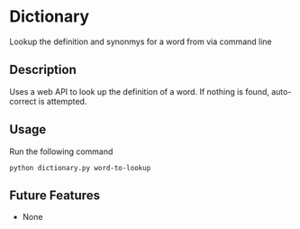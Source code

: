 # Dictionary

Lookup the definition and synonmys for a word from via command line

## Description

Uses a web API to look up the definition of a word. If nothing is found, auto-correct is attempted.

## Usage

Run the following command

    python dictionary.py word-to-lookup

## Future Features

- None